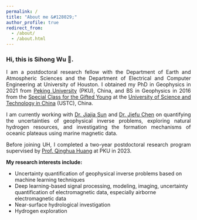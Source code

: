 ```yaml
---
permalink: /
title: "About me &#128029;"
author_profile: true
redirect_from: 
  - /about/
  - /about.html
---
```



<h3>Hi, this is Sihong Wu &#128075;.</h3>
<p align = "justify"> 
  I am a postdoctoral research fellow with the Department of Earth and Atmospheric Sciences and the Department of Electrical and Computer Engineering at University of Houston. I obtained my PhD in Geophysics in 2021 from <a href="https://english.pku.edu.cn" target="_blank" rel="noopener noreferrer">Peking University</a> (PKU), China, and BS in Geophysics in 2016 from the <a href="[https://en.wikipedia.org/wiki/Special_Class_for_the_Gifted_Young]" target="_blank" rel="noopener noreferrer">Special Class for the Gifted Young</a> at the <a href="https://en.ustc.edu.cn/" target="_blank" rel="noopener noreferrer">University of Science and Technology in China</a> (USTC), China.
</p> 
<p align = "justify"> 
I am currently working with <a href="https://sites.google.com/view/jiajiasun" target="_blank" rel="noopener noreferrer">Dr. Jiajia Sun</a> and <a href="https://modal.ece.uh.edu/" target="_blank" rel="noopener noreferrer">Dr. Jiefu Chen</a> on quantifying the uncertainties of geophysical inverse problems, exploring natural hydrogen resources, and investigating the formation mechanisms of oceanic plateaus using marine magnetic data.
</p>
<p align = "justify"> 
Before joining UH, I completed a two-year postdoctoral research program supervised by <a href="https://scholar.google.com/citations?user=mvImZ_oAAAAJ&hl=en&oi=ao" target="_blank" rel="noopener noreferrer">Prof. Qinghua Huang</a> at PKU in 2023.
</p>
<p align = "justify"> 
<strong>My research interests include:</strong>
</p>
  
<ul>
<li>Uncertainty quantification of geophysical inverse problems based on machine learning techniques</li>
<li>Deep learning-based signal processing, modeling, imaging, uncertainty quantification of electromagnetic data, especially airborne electromagnetic data</li>
<li>Near-surface hydrological investigation</li>
<li>Hydrogen exploration</li>
</ul>


